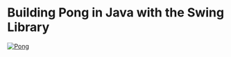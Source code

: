 # Building Pong in Java with the Swing Library
[![Pong](https://github-readme-stats.vercel.app/api/pin/?username=programmer-233&repo=PongSwing&show_icons=true&bg_color=00000000)](https://github.com/programmer-233/PongSwing)
